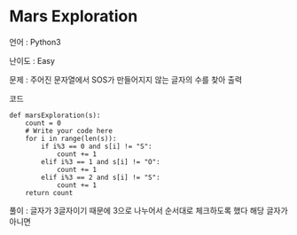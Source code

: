 Mars Exploration
=======

언어 : Python3

난이도 : Easy

문제 : 주어진 문자열에서 SOS가 만들어지지 않는 글자의 수를 찾아 출력

코드

<pre><code>def marsExploration(s):
    count = 0
    # Write your code here
    for i in range(len(s)):
        if i%3 == 0 and s[i] != "S":
            count += 1
        elif i%3 == 1 and s[i] != "O":
            count += 1
        elif i%3 == 2 and s[i] != "S":
            count += 1
    return count</code></pre>
    
풀이 : 글자가 3글자이기 때문에 3으로 나누어서 순서대로 체크하도록 했다 해당 글자가 아니면 
